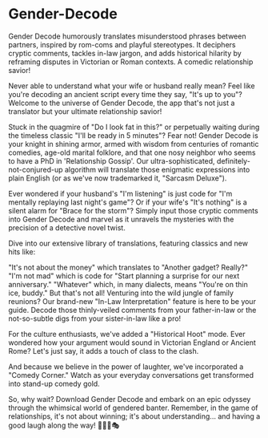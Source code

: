# Gender-Decode
Gender Decode humorously translates misunderstood phrases between partners, inspired by rom-coms and playful stereotypes. It deciphers cryptic comments, tackles in-law jargon, and adds historical hilarity by reframing disputes in Victorian or Roman contexts. A comedic relationship savior!



Never able to understand what your wife or husband really mean? Feel like you're decoding an ancient script every time they say, "It's up to you"? Welcome to the universe of Gender Decode, the app that's not just a translator but your ultimate relationship savior!

Stuck in the quagmire of "Do I look fat in this?" or perpetually waiting during the timeless classic "I'll be ready in 5 minutes"? Fear not! Gender Decode is your knight in shining armor, armed with wisdom from centuries of romantic comedies, age-old marital folklore, and that one nosy neighbor who seems to have a PhD in 'Relationship Gossip'. Our ultra-sophisticated, definitely-not-conjured-up algorithm will translate those enigmatic expressions into plain English (or as we've now trademarked it, "Sarcasm Deluxe").

Ever wondered if your husband's "I'm listening" is just code for "I'm mentally replaying last night's game"? Or if your wife's "It's nothing" is a silent alarm for "Brace for the storm"? Simply input those cryptic comments into Gender Decode and marvel as it unravels the mysteries with the precision of a detective novel twist.

Dive into our extensive library of translations, featuring classics and new hits like:

"It's not about the money" which translates to "Another gadget? Really?"
"I'm not mad" which is code for "Start planning a surprise for our next anniversary."
"Whatever" which, in many dialects, means "You're on thin ice, buddy."
But that's not all! Venturing into the wild jungle of family reunions? Our brand-new "In-Law Interpretation" feature is here to be your guide. Decode those thinly-veiled comments from your father-in-law or the not-so-subtle digs from your sister-in-law like a pro!

For the culture enthusiasts, we've added a "Historical Hoot" mode. Ever wondered how your argument would sound in Victorian England or Ancient Rome? Let's just say, it adds a touch of class to the clash.

And because we believe in the power of laughter, we've incorporated a "Comedy Corner." Watch as your everyday conversations get transformed into stand-up comedy gold.

So, why wait? Download Gender Decode and embark on an epic odyssey through the whimsical world of gendered banter. Remember, in the game of relationships, it's not about winning; it's about understanding... and having a good laugh along the way! 🎉🤹‍♂️🎭


